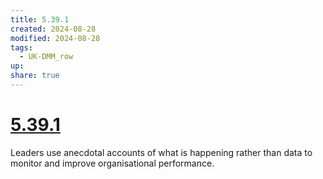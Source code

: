 ```yaml
---
title: 5.39.1
created: 2024-08-28
modified: 2024-08-28
tags:
  - UK-DMM_row
up: 
share: true
---
```

# [5.39.1](5.39.1.md)

Leaders use anecdotal accounts of what is happening rather than data to monitor and improve organisational performance.
